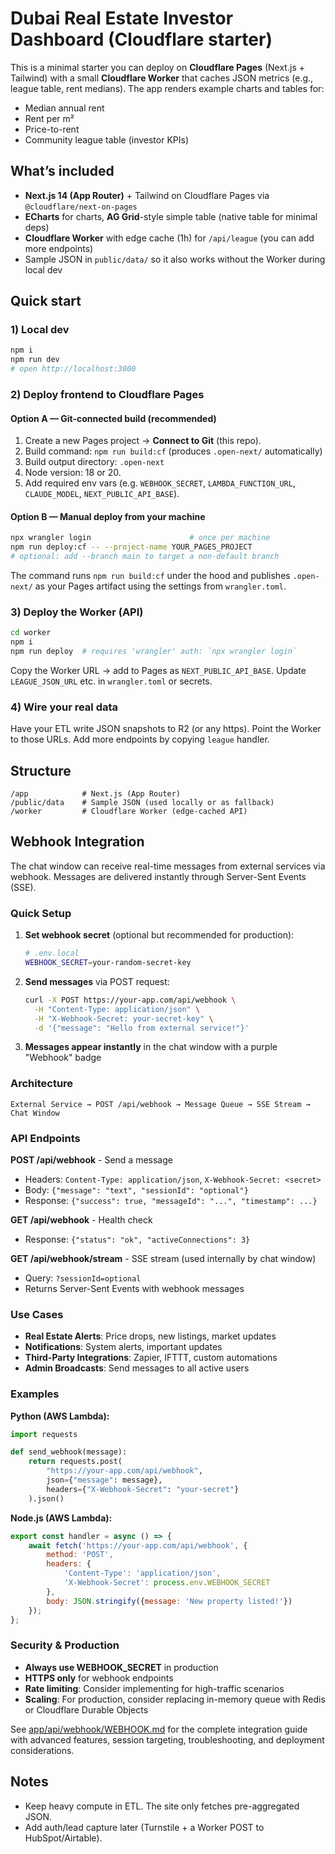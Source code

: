 # Dubai Real Estate Investor Dashboard (Cloudflare starter)

This is a minimal starter you can deploy on **Cloudflare Pages** (Next.js + Tailwind) with a small **Cloudflare Worker** that caches JSON metrics (e.g., league table, rent medians). The app renders example charts and tables for:
- Median annual rent
- Rent per m²
- Price-to-rent
- Community league table (investor KPIs)

## What’s included
- **Next.js 14 (App Router)** + Tailwind on Cloudflare Pages via `@cloudflare/next-on-pages`
- **ECharts** for charts, **AG Grid**-style simple table (native table for minimal deps)
- **Cloudflare Worker** with edge cache (1h) for `/api/league` (you can add more endpoints)
- Sample JSON in `public/data/` so it also works without the Worker during local dev

## Quick start

### 1) Local dev
```bash
npm i
npm run dev
# open http://localhost:3000
```

### 2) Deploy frontend to Cloudflare Pages

#### Option A — Git-connected build (recommended)
1. Create a new Pages project → **Connect to Git** (this repo).
2. Build command: `npm run build:cf` (produces `.open-next/` automatically)
3. Build output directory: `.open-next`
4. Node version: 18 or 20.
5. Add required env vars (e.g. `WEBHOOK_SECRET`, `LAMBDA_FUNCTION_URL`, `CLAUDE_MODEL`, `NEXT_PUBLIC_API_BASE`).

#### Option B — Manual deploy from your machine
```bash
npx wrangler login                      # once per machine
npm run deploy:cf -- --project-name YOUR_PAGES_PROJECT
# optional: add --branch main to target a non-default branch
```
The command runs `npm run build:cf` under the hood and publishes `.open-next/` as your Pages artifact using the settings from `wrangler.toml`.

### 3) Deploy the Worker (API)
```bash
cd worker
npm i
npm run deploy  # requires 'wrangler' auth: `npx wrangler login`
```
Copy the Worker URL → add to Pages as `NEXT_PUBLIC_API_BASE`. Update `LEAGUE_JSON_URL` etc. in `wrangler.toml` or secrets.

### 4) Wire your real data
Have your ETL write JSON snapshots to R2 (or any https). Point the Worker to those URLs. Add more endpoints by copying `league` handler.

## Structure
```
/app            # Next.js (App Router)
/public/data    # Sample JSON (used locally or as fallback)
/worker         # Cloudflare Worker (edge-cached API)
```

## Webhook Integration

The chat window can receive real-time messages from external services via webhook. Messages are delivered instantly through Server-Sent Events (SSE).

### Quick Setup

1. **Set webhook secret** (optional but recommended for production):
   ```bash
   # .env.local
   WEBHOOK_SECRET=your-random-secret-key
   ```

2. **Send messages** via POST request:
   ```bash
   curl -X POST https://your-app.com/api/webhook \
     -H "Content-Type: application/json" \
     -H "X-Webhook-Secret: your-secret-key" \
     -d '{"message": "Hello from external service!"}'
   ```

3. **Messages appear instantly** in the chat window with a purple "Webhook" badge

### Architecture

```
External Service → POST /api/webhook → Message Queue → SSE Stream → Chat Window
```

### API Endpoints

**POST /api/webhook** - Send a message
- Headers: `Content-Type: application/json`, `X-Webhook-Secret: <secret>`
- Body: `{"message": "text", "sessionId": "optional"}`
- Response: `{"success": true, "messageId": "...", "timestamp": ...}`

**GET /api/webhook** - Health check
- Response: `{"status": "ok", "activeConnections": 3}`

**GET /api/webhook/stream** - SSE stream (used internally by chat window)
- Query: `?sessionId=optional`
- Returns Server-Sent Events with webhook messages

### Use Cases

- **Real Estate Alerts**: Price drops, new listings, market updates
- **Notifications**: System alerts, important updates
- **Third-Party Integrations**: Zapier, IFTTT, custom automations
- **Admin Broadcasts**: Send messages to all active users

### Examples

**Python (AWS Lambda):**
```python
import requests

def send_webhook(message):
    return requests.post(
        "https://your-app.com/api/webhook",
        json={"message": message},
        headers={"X-Webhook-Secret": "your-secret"}
    ).json()
```

**Node.js (AWS Lambda):**
```javascript
export const handler = async () => {
    await fetch('https://your-app.com/api/webhook', {
        method: 'POST',
        headers: {
            'Content-Type': 'application/json',
            'X-Webhook-Secret': process.env.WEBHOOK_SECRET
        },
        body: JSON.stringify({message: 'New property listed!'})
    });
};
```

### Security & Production

- **Always use WEBHOOK_SECRET** in production
- **HTTPS only** for webhook endpoints
- **Rate limiting**: Consider implementing for high-traffic scenarios
- **Scaling**: For production, consider replacing in-memory queue with Redis or Cloudflare Durable Objects

See [app/api/webhook/WEBHOOK.md](app/api/webhook/WEBHOOK.md) for the complete integration guide with advanced features, session targeting, troubleshooting, and deployment considerations.

## Notes
- Keep heavy compute in ETL. The site only fetches pre-aggregated JSON.
- Add auth/lead capture later (Turnstile + a Worker POST to HubSpot/Airtable).
